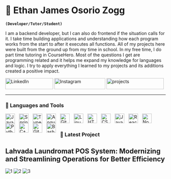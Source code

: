 # 🦈 Ethan James Osorio Zogg

**`(Developer/Tutor/Student)`**

I am a backend developer, but I can also do frontend if the situation calls for it. I take time building applications and understanding how each program works from the start to after it executes all functions. All of my projects here were built from the ground up from my time in school. In my free time, I do part time tutoring in CourseHero. Most of the questions I get are programming related and it helps me expand my knowledge for languages and logic. I try to apply everything I learned to my projects and its additions created a positive impact.



   <p align="left">
      <a href="https://www.linkedin.com/in/ethan-james-zogg-936325203/">
         <img alt="LinkedIn" title="Connect with me in LinkedIn" src="https://custom-icon-badges.demolab.com/badge/Linkedin-blue?style=plastic&logo=icons8-linkedin11111" style="width: 150px; height: 35px;"/></a> 
      <a href="https://www.instagram.com/zgg.ej?igsh=c2UwcXpmZWx1NHFw&utm_source=qr">
         <img alt="Instagram" title="Follow me on Instagram" src="https://custom-icon-badges.demolab.com/badge/Instagram-pink?style=plastic&logo=icons8-instagram (1)" style="width: 160px; height: 35px;"/></a> 
      <a href="https://github.com/weebeejeebees?tab=repositories">
         <img alt="projects" title="see my repositories" src="https://custom-icon-badges.demolab.com/badge/Contributions-yellow?style=plastic&logo=icons8-folder" style="width: 180px; height: 35px;"/></a>


---

### 🧰 Languages and Tools

<img align="left" alt="Java" width="30px" style="padding-right:10px;" src="https://cdn.jsdelivr.net/gh/devicons/devicon/icons/java/java-original.svg"/>
<img align="left" alt="Spring" width="30px" style="padding-right:10px;" src="https://cdn.jsdelivr.net/gh/devicons/devicon@latest/icons/amazonwebservices/amazonwebservices-original-wordmark.svg" />
<img align="left" alt="TypeScript" width="30px" style="padding-right:10px;" src="https://cdn.jsdelivr.net/gh/devicons/devicon@latest/icons/androidstudio/androidstudio-original.svg" />
<img align="left" alt="Angular" width="30px" style="padding-right:10px;" src="https://cdn.jsdelivr.net/gh/devicons/devicon@latest/icons/microsoftsqlserver/microsoftsqlserver-original.svg" />
<img align="left" alt="Git" width="30px" style="padding-right:10px;" src="https://cdn.jsdelivr.net/gh/devicons/devicon/icons/git/git-original.svg" />
<img align="left" alt="Linux" width="30px" style="padding-right:10px;" src="https://cdn.jsdelivr.net/gh/devicons/devicon@latest/icons/csharp/csharp-original.svg" />
<img align="left" alt="HTML" width="30px" style="padding-right:10px;" src="https://cdn.jsdelivr.net/gh/devicons/devicon/icons/html5/html5-plain.svg" />
<img align="left" alt="CSS" width="30px" style="padding-right:10px;" src="https://cdn.jsdelivr.net/gh/devicons/devicon/icons/css3/css3-plain.svg" />
<img align="left" alt="JavaScript" width="30px" style="padding-right:10px;" src="https://cdn.jsdelivr.net/gh/devicons/devicon/icons/javascript/javascript-plain.svg" />
<img align="left" alt="React" width="30px" style="padding-right:10px;" src="https://cdn.jsdelivr.net/gh/devicons/devicon@latest/icons/wordpress/wordpress-plain.svg" />
<img align="left" alt="NodeJS" width="30px" style="padding-right:10px;" src="https://cdn.jsdelivr.net/gh/devicons/devicon/icons/nodejs/nodejs-original.svg" />
<img align="left" alt="Python" width="30px" style="padding-right:10px;" src="https://cdn.jsdelivr.net/gh/devicons/devicon/icons/python/python-plain.svg" />
<img align="left" alt="C++" width="30px" style="padding-right:10px;" src="https://cdn.jsdelivr.net/gh/devicons/devicon/icons/cplusplus/cplusplus-line.svg" />
<img align="left" alt="GitHub" width="30px" style="padding-right:10px;" src="https://cdn.jsdelivr.net/gh/devicons/devicon/icons/github/github-original.svg" />
<img align="left" alt="Bash" width="30px" style="padding-right:10px;" src="https://cdn.jsdelivr.net/gh/devicons/devicon/icons/bash/bash-original.svg" />
<br />

#
### 🚧 Latest Project

## Lahvada Laundromat POS System: Modernizing and Streamlining Operations for Better Efficiency

![1](https://github.com/user-attachments/assets/f80ebff7-7c68-4915-9397-165b084901ee)
![2](https://github.com/user-attachments/assets/ae5f8c2f-9999-4ec5-83d5-0c24c7c81608)
![3](https://github.com/user-attachments/assets/e9e81e21-e6d6-4ff5-93e6-073fe8075c1c)

